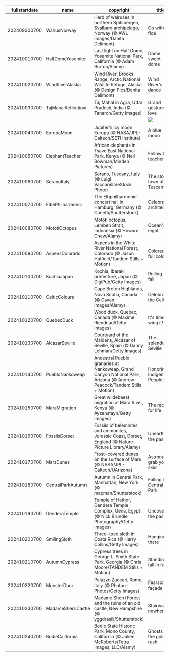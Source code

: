 |fullstartdate|name|copyright|title|image|
|--|--|--|--|--|
202409300700|WalrusNorway|Herd of walruses in northern Spitsbergen, Svalbard archipelago, Norway (© AWL Images/Danita Delimont)|Go with the floe|![](/en-US/2024/10/202409300700WalrusNorway.jpg)|
202410010700|HalfDomeYosemite|Last light on Half Dome, Yosemite National Park, California (© Adam Burton/Alamy)|Dome sweet dome|![](/en-US/2024/10/202410010700HalfDomeYosemite.jpg)|
202410020700|WindRiverAlaska|Wind River, Brooks Range, Arctic National Wildlife Refuge, Alaska (© Design Pics/Danita Delimont)|Wind River's wild dance|![](/en-US/2024/10/202410020700WindRiverAlaska.jpg)|
202410030700|TajMahalReflection|Taj Mahal in Agra, Uttar Pradesh, India (© Tanarch/Getty Images)|Grand gesture of love|![](/en-US/2024/10/202410030700TajMahalReflection.jpg)|
||||![](/en-US/2024/10/.jpg)|
202410040700|EuropaMoon|Jupiter's icy moon Europa (© NASA/JPL-Caltech/SETI Institute)|A blue moon|![](/en-US/2024/10/202410040700EuropaMoon.jpg)|
202410050700|ElephantTeacher|African elephants in Tsavo East National Park, Kenya (© Neil Bowman/Minden Pictures)|Follow the teacher!|![](/en-US/2024/10/202410050700ElephantTeacher.jpg)|
202410060700|SoranoItaly|Sorano, Tuscany, Italy (© Luigi Vaccarella/eStock Photo)|The stone town of Tuscany|![](/en-US/2024/10/202410060700SoranoItaly.jpg)|
202410070700|ElbePhilharmonic|The Elbphilharmonie concert hall in Hamburg, Germany (© Canetti/Shutterstock)|Celebrating architecture|![](/en-US/2024/10/202410070700ElbePhilharmonic.jpg)|
202410080700|MototiOctopus|Mototi octopus, Lembeh Strait, Indonesia (© Howard Chew/Alamy)|Ocean's eight|![](/en-US/2024/10/202410080700MototiOctopus.jpg)|
202410090700|AspensColorado|Aspens in the White River National Forest, Colorado (© Jason Hatfield/Tandem Stills + Motion)|Colorado in full color|![](/en-US/2024/10/202410090700AspensColorado.jpg)|
202410100700|KochiaJapan|Kochia, Ibaraki prefecture, Japan (© DigiPub/Getty Images)|Rolling into fall|![](/en-US/2024/10/202410100700KochiaJapan.jpg)|
202410110700|CelticColours|Cape Breton Highlands, Nova Scotia, Canada (© Cavan Images/Alamy)|Celebrate the Celts|![](/en-US/2024/10/202410110700CelticColours.jpg)|
202410120700|QuebecDuck|Wood duck, Quebec, Canada (© Maxime Riendeau/Getty Images)|It's time to wing it!|![](/en-US/2024/10/202410120700QuebecDuck.jpg)|
202410130700|AlcazarSeville|Courtyard of the Maidens, Alcázar of Seville, Spain (© Danny Lehman/Getty Images)|The splendor of Seville|![](/en-US/2024/10/202410130700AlcazarSeville.jpg)|
202410140700|PuebloNankoweap|Ancestral Pueblo granaries at Nankoweap, Grand Canyon National Park, Arizona (© Andrew Peacock/Tandem Stills + Motion)|Honoring Indigenous Peoples|![](/en-US/2024/10/202410140700PuebloNankoweap.jpg)|
202410150700|MaraMigration|Great wildebeest migration at Mara River, Kenya (© Ayzenstayn/Getty Images)|The race for life|![](/en-US/2024/10/202410150700MaraMigration.jpg)|
202410160700|FossilsDorset|Fossils of belemnites and ammonites, Jurassic Coast, Dorset, England (© Nature Picture Library/Alamy)|Unearthing the past|![](/en-US/2024/10/202410160700FossilsDorset.jpg)|
202410170700|MarsDunes|Frost-covered dunes on the surface of Mars (© NASA/JPL-Caltech/UArizona)|Astronauts, grab your skis!|![](/en-US/2024/10/202410170700MarsDunes.jpg)|
202410180700|CentralParkAutumn|Autumn in Central Park, Manhattan, New York (© mapman/Shutterstock)|Falling for Central Park|![](/en-US/2024/10/202410180700CentralParkAutumn.jpg)|
202410190700|DenderaTemple|Temple of Hathor, Dendera Temple Complex, Qena, Egypt (© Nick Brundle Photography/Getty Images)|Uncovering the past|![](/en-US/2024/10/202410190700DenderaTemple.jpg)|
202410200700|SmilingSloth|Three-toed sloth in Costa Rica (© Harry Collins/Getty Images)|Hanging in there|![](/en-US/2024/10/202410200700SmilingSloth.jpg)|
202410210700|AutumnCypress|Cypress trees in George L. Smith State Park, Georgia (© Chris Moore/TANDEM Stills + Motion)|Standing tall in fall|![](/en-US/2024/10/202410210700AutumnCypress.jpg)|
202410220700|MonsterDoor|Palazzo Zuccari, Rome, Italy (© Photon-Photos/Getty Images)|Fearsome façade|![](/en-US/2024/10/202410220700MonsterDoor.jpg)|
202410230700|MadameSherriCastle|Madame Sherri Forest and the ruins of an old castle, New Hampshire (© yggdrasill/Shutterstock)|Stairway to nowhere|![](/en-US/2024/10/202410230700MadameSherriCastle.jpg)|
202410240700|BodieCalifornia|Bodie State Historic Park, Mono County, California (© Julien McRoberts/Tetra Images, LLC/Alamy)|Ghosts of the gold rush|![](/en-US/2024/10/202410240700BodieCalifornia.jpg)|

